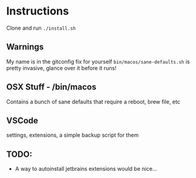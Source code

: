 # Instructions

Clone and run `./install.sh`

## Warnings

My name is in the gitconfig fix for yourself
`bin/macos/sane-defaults.sh` is pretty invasive, glance over it before it runs!

## OSX Stuff - /bin/macos

Contains a bunch of sane defaults that require a reboot, brew file, etc

## VSCode

settings, extensions, a simple backup script for them

## TODO:
* A way to autoinstall jetbrains extensions would be nice...